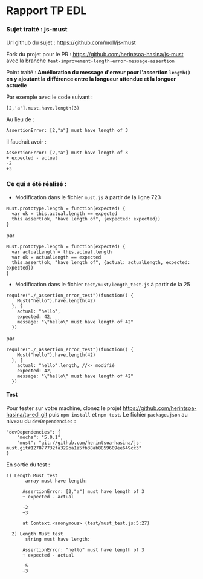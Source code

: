 # Rapport TP EDL
### Sujet traité : **js-must**

Url github du sujet : https://github.com/moll/js-must

Fork du projet pour le PR : https://github.com/herintsoa-hasina/js-must avec la branche `feat-improvement-length-error-message-assertion`

Point traité : **Amélioration du message d'erreur pour l'assertion `length()` en y ajoutant la
différence entre la longueur attendue et la longuer actuelle**

Par exemple avec le code suivant :
```
[2,'a'].must.have.length(3)
```
Au lieu de :
```
AssertionError: [2,"a"] must have length of 3
```
il faudrait avoir :
```
AssertionError: [2,"a"] must have length of 3
+ expected - actual
-2
+3
```

### Ce qui a été réalisé :
- Modification dans le fichier `must.js` à partir de la ligne 723
```
Must.prototype.length = function(expected) {
  var ok = this.actual.length == expected
  this.assert(ok, "have length of", {expected: expected})
}
```
par
```
Must.prototype.length = function(expected) {
  var actualLength = this.actual.length
  var ok = actualLength == expected
  this.assert(ok, "have length of", {actual: actualLength, expected: expected})
}
```
- Modification dans le fichier `test/must/length_test.js` à partir de la 25

```
require("./_assertion_error_test")(function() {
    Must("hello").have.length(42)
  }, {
    actual: "hello",
    expected: 42,
    message: "\"hello\" must have length of 42"
  })
```
par
```
require("./_assertion_error_test")(function() {
    Must("hello").have.length(42)
  }, {
    actual: "hello".length, //<- modifié
    expected: 42,
    message: "\"hello\" must have length of 42"
  })
```

#### Test
Pour tester sur votre machine, clonez le projet https://github.com/herintsoa-hasina/tp-edl.git
puis `npm install` et `npm test`. Le fichier `package.json` au niveau du `devDependencies` :
```
"devDependencies": {
    "mocha": "5.0.1",
    "must": "git://github.com/herintsoa-hasina/js-must.git#127877732fa329ba1a5fb38ab8859609ee649cc3"
}
```
En sortie du test :
```
1) Length Must test
       array must have length:

      AssertionError: [2,"a"] must have length of 3
      + expected - actual

      -2
      +3
      
      at Context.<anonymous> (test/must_test.js:5:27)

  2) Length Must test
       string must have length:

      AssertionError: "hello" must have length of 3
      + expected - actual

      -5
      +3
```
